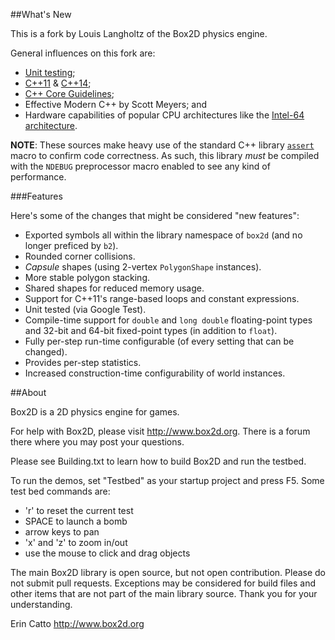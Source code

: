 ##What's New

This is a fork by Louis Langholtz of the Box2D physics engine.

General influences on this fork are:
- [Unit testing](https://en.wikipedia.org/wiki/Unit_testing);
- [C++11](https://en.wikipedia.org/wiki/C%2B%2B11) & [C++14](https://en.wikipedia.org/wiki/C%2B%2B14);
- [C++ Core Guidelines](https://github.com/isocpp/CppCoreGuidelines/blob/master/CppCoreGuidelines.md);
- Effective Modern C++ by Scott Meyers; and
- Hardware capabilities of popular CPU architectures like the
  [Intel-64 architecture](http://www.intel.com/content/dam/www/public/us/en/documents/manuals/64-ia-32-architectures-software-developer-manual-325462.pdf).
 
**NOTE**: These sources make heavy use of the standard C++ library [`assert`](http://en.cppreference.com/w/cpp/error/assert) macro to confirm code correctness.
As such, this library *must* be compiled with the `NDEBUG` preprocessor macro enabled
to see any kind of performance.

###Features

Here's some of the changes that might be considered "new features":
- Exported symbols all within the library namespace of `box2d` (and no longer preficed by `b2`).
- Rounded corner collisions.
- *Capsule* shapes (using 2-vertex `PolygonShape` instances).
- More stable polygon stacking.
- Shared shapes for reduced memory usage.
- Support for C++11's range-based loops and constant expressions.
- Unit tested (via Google Test).
- Compile-time support for `double` and `long double` floating-point types and 32-bit and 64-bit fixed-point types (in addition to `float`).
- Fully per-step run-time configurable (of every setting that can be changed).
- Provides per-step statistics.
- Increased construction-time configurability of world instances.

##About

Box2D is a 2D physics engine for games.

For help with Box2D, please visit http://www.box2d.org. There is a forum there where you may post your questions.

Please see Building.txt to learn how to build Box2D and run the testbed.

To run the demos, set "Testbed" as your startup project and press F5. Some test bed commands are:
- 'r' to reset the current test
- SPACE to launch a bomb
- arrow keys to pan
- 'x' and 'z' to zoom in/out
- use the mouse to click and drag objects

The main Box2D library is open source, but not open contribution. Please do not submit pull requests. Exceptions may be considered for build files and other items that are not part of the main library source. Thank you for your understanding.

Erin Catto
http://www.box2d.org

